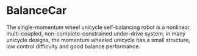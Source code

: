 # BalanceCar
The single-momentum wheel unicycle self-balancing robot is a nonlinear, multi-coupled, non-complete-constrained under-drive system, in many unicycle designs, the momentum wheeled unicycle has a small structure, low control difficulty and good balance performance.
